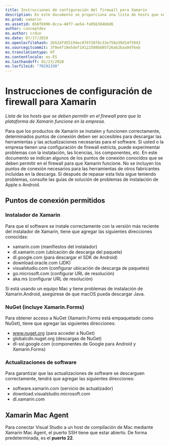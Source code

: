 ```yaml
---
title: Instrucciones de configuración del firewall para Xamarin
description: En este documento se proporciona una lista de hosts que se deben permitir en la lista blanca del firewall para que Xamarin funcione en un entorno corporativo.
ms.prod: xamarin
ms.assetid: 658f699b-8cca-48f7-ae54-fa956384b6d6
author: conceptdev
ms.author: crdun
ms.date: 07/17/2019
ms.openlocfilehash: 2b52dfd55194ec076f28f8c33e758a39d14f5943
ms.sourcegitcommit: 3f0e4f10e5def19122588bb05f26ab2baa9df6eb
ms.translationtype: HT
ms.contentlocale: es-ES
ms.lasthandoff: 01/23/2020
ms.locfileid: "70291330"
---
```

# <a name="xamarin-firewall-configuration-instructions"></a>Instrucciones de configuración de firewall para Xamarin

_Lista de los hosts que se deben permitir en el firewall para que la plataforma de Xamarin funcione en la empresa._

Para que los productos de Xamarin se instalen y funcionen correctamente, determinados puntos de conexión deben ser accesibles para descargar las herramientas y las actualizaciones necesarias para el software. Si usted o la empresa tienen una configuración de firewall estricta, puede experimentar problemas con la instalación, las licencias, los componentes, etc. En este documento se indican algunos de los puntos de conexión conocidos que se deben permitir en el firewall para que Xamarin funcione. No se incluyen los puntos de conexión necesarios para las herramientas de otros fabricantes incluidas en la descarga. Si después de repasar esta lista sigue teniendo problemas, consulte las guías de solución de problemas de instalación de Apple o Android.

## <a name="endpoints-to-allow"></a>Puntos de conexión permitidos

### <a name="xamarin-installer"></a>Instalador de Xamarin

Para que el software se instale correctamente con la versión más reciente del instalador de Xamarin, tiene que agregar las siguientes direcciones conocidas:

- xamarin.com (manifiestos del instalador)
- dl.xamarin.com (ubicación de descarga del paquete)
- dl.google.com (para descargar el SDK de Android)
- download.oracle.com (JDK)
- visualstudio.com (configurar ubicación de descarga de paquetes)
- go.microsoft.com (configurar URL de resolución)
- aka.ms (configurar URL de resolución)

Si está usando un equipo Mac y tiene problemas de instalación de Xamarin.Android, asegúrese de que macOS pueda descargar Java.

### <a name="nuget-including-xamarinforms"></a>NuGet (incluye Xamarin.Forms)

Para obtener acceso a NuGet (Xamarin.Forms está empaquetado como NuGet), tiene que agregar las siguientes direcciones:

- www.nuget.org (para acceder a NuGet)
- globalcdn.nuget.org (descargas de NuGet)
- dl-ssl.google.com (componentes de Google para Android y Xamarin.Forms)

### <a name="software-updates"></a>Actualizaciones de software

Para garantizar que las actualizaciones de software se descarguen correctamente, tendrá que agregar las siguientes direcciones:

- software.xamarin.com (servicio de actualizador)
- download.visualstudio.microsoft.com
- dl.xamarin.com

## <a name="xamarin-mac-agent"></a>Xamarin Mac Agent

Para conectar Visual Studio a un host de compilación de Mac mediante Xamarin Mac Agent, el puerto SSH tiene que estar abierto. De forma predeterminada, es el **puerto 22**.
